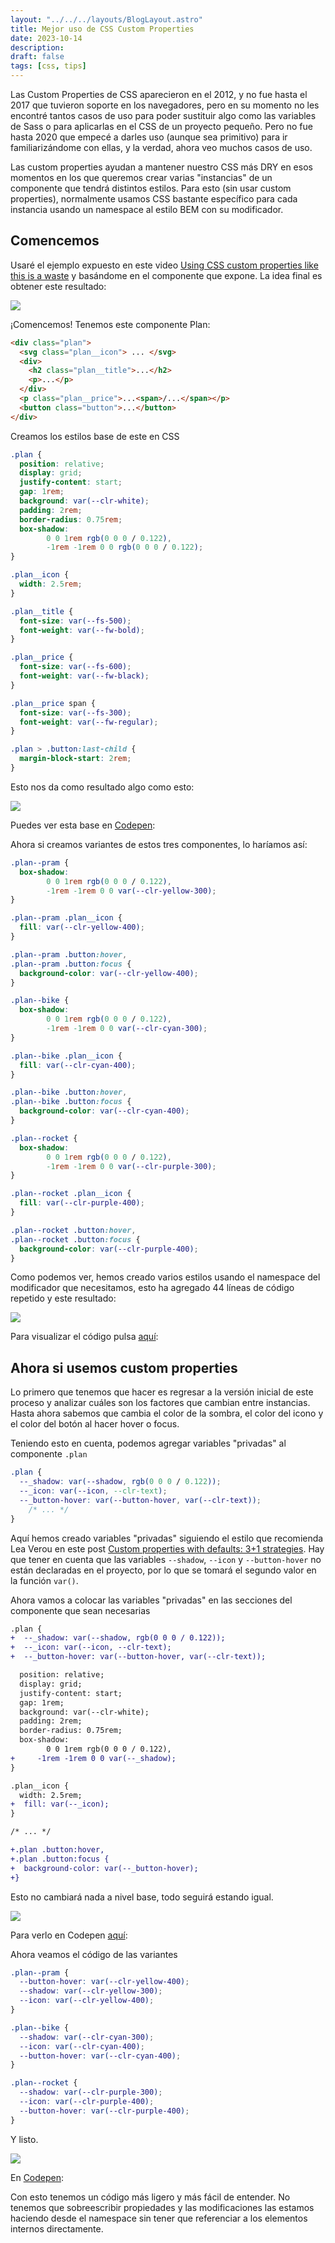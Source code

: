 ```yaml
---
layout: "../../../layouts/BlogLayout.astro"
title: Mejor uso de CSS Custom Properties
date: 2023-10-14
description: 
draft: false
tags: [css, tips]
---
```


Las Custom Properties de CSS aparecieron en el 2012, y no fue hasta el 2017 que tuvieron soporte en los navegadores, pero en su momento no les encontré tantos casos de uso para poder sustituir algo como las variables de Sass o para aplicarlas en el CSS de un proyecto pequeño. Pero no fue hasta 2020 que empecé a darles uso (aunque sea primitivo) para ir familiarizándome con ellas, y la verdad, ahora veo muchos casos de uso.

Las custom properties ayudan a mantener nuestro CSS más DRY en esos momentos en los que queremos crear varias "instancias" de un componente que tendrá distintos estilos. Para esto (sin usar custom properties), normalmente usamos CSS bastante específico para cada instancia usando un namespace al estilo BEM con su modificador.

## Comencemos

Usaré el ejemplo expuesto en este video [Using CSS custom properties like this is a waste](https://www.youtube.com/watch?v=_2LwjfYc1x8) y basándome en el componente que expone. La idea final es obtener este resultado:

![](./assets/final.png)

¡Comencemos! Tenemos este componente Plan:

```html
<div class="plan">
  <svg class="plan__icon"> ... </svg>
  <div>
    <h2 class="plan__title">...</h2>
    <p>...</p>
  </div>
  <p class="plan__price">...<span>/...</span></p>
  <button class="button">...</button>
</div>
```

Creamos los estilos base de este en CSS

```css
.plan {
  position: relative;
  display: grid;
  justify-content: start;
  gap: 1rem;
  background: var(--clr-white);
  padding: 2rem;
  border-radius: 0.75rem;
  box-shadow: 
		0 0 1rem rgb(0 0 0 / 0.122), 
		-1rem -1rem 0 0 rgb(0 0 0 / 0.122);
}

.plan__icon {
  width: 2.5rem;
}

.plan__title {
  font-size: var(--fs-500);
  font-weight: var(--fw-bold);
}

.plan__price {
  font-size: var(--fs-600);
  font-weight: var(--fw-black);
}

.plan__price span {
  font-size: var(--fs-300);
  font-weight: var(--fw-regular);
}

.plan > .button:last-child {
  margin-block-start: 2rem;
}
```

Esto nos da como resultado algo como esto:

![](./assets/base.png)

Puedes ver esta base en [Codepen](https://codepen.io/AgutierrezR/pen/wvRbWwy):

Ahora si creamos variantes de estos tres componentes, lo haríamos así:

```css
.plan--pram {
  box-shadow: 
		0 0 1rem rgb(0 0 0 / 0.122),
		-1rem -1rem 0 0 var(--clr-yellow-300);
}

.plan--pram .plan__icon {
  fill: var(--clr-yellow-400);
}

.plan--pram .button:hover,
.plan--pram .button:focus {
  background-color: var(--clr-yellow-400);
}

.plan--bike {
  box-shadow: 
		0 0 1rem rgb(0 0 0 / 0.122), 
		-1rem -1rem 0 0 var(--clr-cyan-300);
}

.plan--bike .plan__icon {
  fill: var(--clr-cyan-400);
}

.plan--bike .button:hover,
.plan--bike .button:focus {
  background-color: var(--clr-cyan-400);
}

.plan--rocket {
  box-shadow: 
		0 0 1rem rgb(0 0 0 / 0.122), 
		-1rem -1rem 0 0 var(--clr-purple-300);
}

.plan--rocket .plan__icon {
  fill: var(--clr-purple-400);
}

.plan--rocket .button:hover,
.plan--rocket .button:focus {
  background-color: var(--clr-purple-400);
}
```

Como podemos ver, hemos creado varios estilos usando el namespace del modificador que necesitamos, esto ha agregado 44 líneas de código repetido y este resultado:

![](./assets/final.png)

Para visualizar el código pulsa [aquí](https://codepen.io/AgutierrezR/pen/LYMoZLx):

## Ahora si usemos custom properties

Lo primero que tenemos que hacer es regresar a la versión inicial de este proceso y analizar cuáles son los factores que cambian entre instancias. Hasta ahora sabemos que cambia el color de la sombra, el color del icono y el color del botón al hacer hover o focus.

Teniendo esto en cuenta, podemos agregar variables "privadas" al componente `.plan`

```css
.plan {
  --_shadow: var(--shadow, rgb(0 0 0 / 0.122));
  --_icon: var(--icon, --clr-text);
  --_button-hover: var(--button-hover, var(--clr-text));
	/* ... */
}
```

Aquí hemos creado variables "privadas" siguiendo el estilo que recomienda Lea Verou en este post [Custom properties with defaults: 3+1 strategies](https://lea.verou.me/blog/2021/10/custom-properties-with-defaults/). Hay que tener en cuenta que las variables `--shadow`, `--icon` y `--button-hover` no están declaradas en el proyecto, por lo que se tomará el segundo valor en la función `var()`.

Ahora vamos a colocar las variables "privadas" en las secciones del componente que sean necesarias

```diff
.plan {
+  --_shadow: var(--shadow, rgb(0 0 0 / 0.122));
+  --_icon: var(--icon, --clr-text);
+  --_button-hover: var(--button-hover, var(--clr-text));

  position: relative;
  display: grid;
  justify-content: start;
  gap: 1rem;
  background: var(--clr-white);
  padding: 2rem;
  border-radius: 0.75rem;
  box-shadow: 
		0 0 1rem rgb(0 0 0 / 0.122), 
+	  -1rem -1rem 0 0 var(--_shadow);
}

.plan__icon {
  width: 2.5rem;
+  fill: var(--_icon);
}

/* ... */

+.plan .button:hover,
+.plan .button:focus {
+  background-color: var(--_button-hover);
+}
```

Esto no cambiará nada a nivel base, todo seguirá estando igual.

![](./assets/base.png)

Para verlo en Codepen [aquí](https://codepen.io/AgutierrezR/pen/VwqOjyz?editors=0100):

Ahora veamos el código de las variantes

```css
.plan--pram {
  --button-hover: var(--clr-yellow-400);
  --shadow: var(--clr-yellow-300);
  --icon: var(--clr-yellow-400);
}

.plan--bike {
  --shadow: var(--clr-cyan-300);
  --icon: var(--clr-cyan-400);
  --button-hover: var(--clr-cyan-400);
}

.plan--rocket {
  --shadow: var(--clr-purple-300);
  --icon: var(--clr-purple-400);
  --button-hover: var(--clr-purple-400);
}
```

Y listo.

![](./assets/final.png)

En [Codepen](https://codepen.io/AgutierrezR/pen/eYbazMN):

Con esto tenemos un código más ligero y más fácil de entender. No tenemos que sobreescribir propiedades y las modificaciones las estamos haciendo desde el namespace sin tener que referenciar a los elementos internos directamente.
